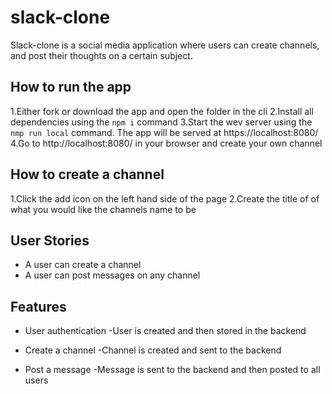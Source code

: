 # slack-clone
Slack-clone is a social media application where users can create channels, and post their thoughts on a certain subject.

## How to run the app
1.Either fork or download the app and open the folder in the cli
2.Install all dependencies using the `npm i` command
3.Start the wev server using the `nmp run local` command. The app will be served at https://localhost:8080/
4.Go to http://localhost:8080/ in your browser and create your own channel

## How to create a channel
1.Click the add icon on the left hand side of the page
2.Create the title of of what you would like the channels name to be

## User Stories
- A user can create a channel
- A user can post messages on any channel

## Features 
- User authentication
  -User is created and then stored in the backend
  
- Create a channel
  -Channel is created and sent to the backend
  
- Post a message
  -Message is sent to the backend and then posted to all users
